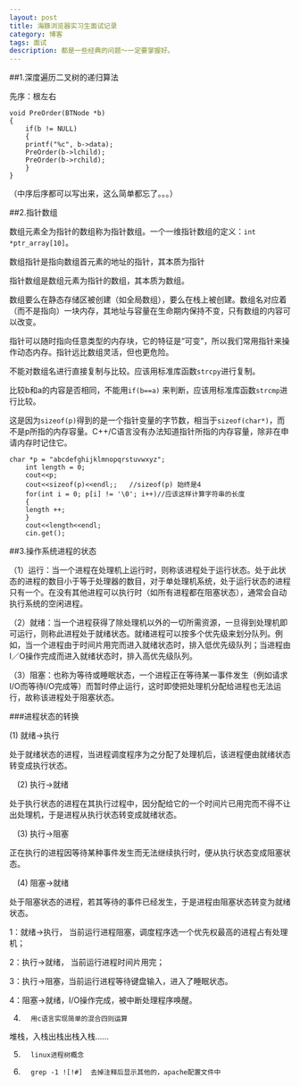 ```yaml
---
layout: post
title: 海豚浏览器实习生面试记录
category: 博客
tags: 面试
description: 都是一些经典的问题～一定要掌握好。
---
```

##1.深度遍历二叉树的递归算法

先序：根左右

	void PreOrder(BTNode *b)
	{
	    if(b != NULL)
	    {
		printf("%c", b->data);
		PreOrder(b->lchild);
		PreOrder(b->rchild);
	    }
	}
（中序后序都可以写出来，这么简单都忘了。。。）

##2.指针数组

数组元素全为指针的数组称为指针数组。一个一维指针数组的定义：`int *ptr_array[10]`。

数组指针是指向数组首元素的地址的指针，其本质为指针

指针数组是数组元素为指针的数组，其本质为数组。

数组要么在静态存储区被创建（如全局数组），要么在栈上被创建。数组名对应着（而不是指向）一块内存，其地址与容量在生命期内保持不变，只有数组的内容可以改变。

指针可以随时指向任意类型的内存块，它的特征是“可变”，所以我们常用指针来操作动态内存。指针远比数组灵活，但也更危险。

不能对数组名进行直接复制与比较。应该用标准库函数`strcpy`进行复制。

比较b和a的内容是否相同，不能用`if(b==a)` 来判断，应该用标准库函数`strcmp`进行比较。

这是因为`sizeof(p)`得到的是一个指针变量的字节数，相当于`sizeof(char*)`，而不是p所指的内存容量。C++/C语言没有办法知道指针所指的内存容量，除非在申请内存时记住它。

	char *p = "abcdefghijklmnopqrstuvwxyz";
	    int length = 0;
	    cout<<p;
	    cout<<sizeof(p)<<endl;;   //sizeof(p) 始终是4
	    for(int i = 0; p[i] != '\0'; i++)//应该这样计算字符串的长度
	    {
		length ++;
	    }
	    cout<<length<<endl;
	    cin.get();

##3.操作系统进程的状态

（1）运行：当一个进程在处理机上运行时，则称该进程处于运行状态。处于此状态的进程的数目小于等于处理器的数目，对于单处理机系统，处于运行状态的进程只有一个。在没有其他进程可以执行时（如所有进程都在阻塞状态），通常会自动执行系统的空闲进程。

（2）就绪：当一个进程获得了除处理机以外的一切所需资源，一旦得到处理机即可运行，则称此进程处于就绪状态。就绪进程可以按多个优先级来划分队列。例如，当一个进程由于时间片用完而进入就绪状态时，排入低优先级队列；当进程由I／O操作完成而进入就绪状态时，排入高优先级队列。

（3）阻塞：也称为等待或睡眠状态，一个进程正在等待某一事件发生（例如请求I/O而等待I/O完成等）而暂时停止运行，这时即使把处理机分配给进程也无法运行，故称该进程处于阻塞状态。

###进程状态的转换

(1) 就绪→执行

处于就绪状态的进程，当进程调度程序为之分配了处理机后，该进程便由就绪状态转变成执行状态。

　(2) 执行→就绪

处于执行状态的进程在其执行过程中，因分配给它的一个时间片已用完而不得不让出处理机，于是进程从执行状态转变成就绪状态。

　(3) 执行→阻塞

正在执行的进程因等待某种事件发生而无法继续执行时，便从执行状态变成阻塞状态。

　(4) 阻塞→就绪

处于阻塞状态的进程，若其等待的事件已经发生，于是进程由阻塞状态转变为就绪状态。

 

1：就绪->执行， 当前运行进程阻塞，调度程序选一个优先权最高的进程占有处理机；

2：执行->就绪， 当前运行进程时间片用完；

3：执行->阻塞，当前运行进程等待键盘输入，进入了睡眠状态。

4：阻塞->就绪，I/O操作完成，被中断处理程序唤醒。

4.       用c语言实现简单的混合四则运算

堆栈，入栈出栈出栈入栈……

5.       linux进程树概念

6.       grep -1 ![!#]  去掉注释后显示其他的，apache配置文件中
